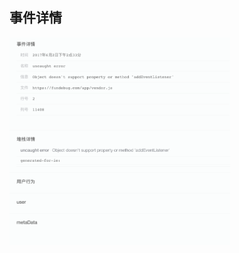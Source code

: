 ## 事件详情

<table>
	<center>
		<div>
        	<a><img src="../../../images/console_image/event/图片eventDetail.png" align="left" style="width:70%;"></a><br>
		</div>
	</center>
</table>
